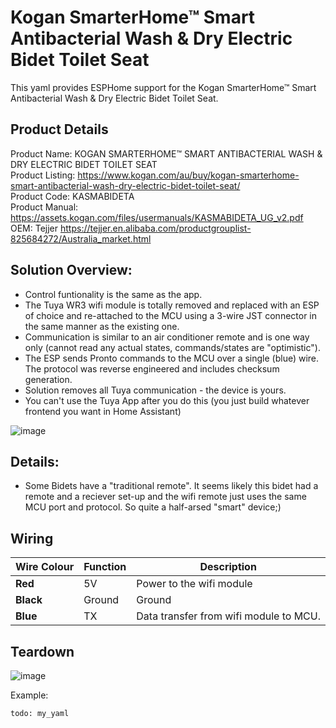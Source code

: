 # Kogan SmarterHome™ Smart Antibacterial Wash & Dry Electric Bidet Toilet Seat

This yaml provides ESPHome support for the Kogan SmarterHome™ Smart Antibacterial Wash & Dry Electric Bidet Toilet Seat.  

## Product Details
Product Name:      KOGAN SMARTERHOME™ SMART ANTIBACTERIAL WASH & DRY ELECTRIC BIDET TOILET SEAT  
Product Listing:   https://www.kogan.com/au/buy/kogan-smarterhome-smart-antibacterial-wash-dry-electric-bidet-toilet-seat/  
Product Code:      KASMABIDETA  
Product Manual:    https://assets.kogan.com/files/usermanuals/KASMABIDETA_UG_v2.pdf  
OEM:               Tejjer https://tejjer.en.alibaba.com/productgrouplist-825684272/Australia_market.html

## Solution Overview:
* Control funtionality is the same as the app.
* The Tuya WR3 wifi module is totally removed and replaced with an ESP of choice and re-attached to the MCU using a 3-wire JST connector in the same manner as the existing one.  
* Communication is similar to an air conditioner remote and is one way only (cannot read any actual states, commands/states are "optimistic").  
* The ESP sends Pronto commands to the MCU over a single (blue) wire. The protocol was reverse engineered and includes checksum generation.
* Solution removes all Tuya communication - the device is yours. 
* You can't use the Tuya App after you do this (you just build whatever frontend you want in Home Assistant)

![image](https://github.com/OkhammahkO/esphome_my_custom_components/assets/43776617/9b7b1ba4-1bef-4b2c-b360-266b64056bd5)


## Details:
* Some Bidets have a "traditional remote". It seems likely this bidet had a remote and a reciever set-up and the wifi remote just uses the same MCU port and protocol. So quite a half-arsed "smart" device;)


## Wiring
| **Wire Colour** | **Function** | **Description**                         |
|-----------------|--------------|-----------------------------------------|
| **Red**         | 5V           | Power to the wifi module                |
| **Black**       | Ground       | Ground                                  |
| **Blue**        | TX           | Data transfer from wifi module to MCU.  |

## Teardown
![image](https://github.com/OkhammahkO/esphome_my_custom_components/assets/43776617/f63378d9-b8c1-418d-99a5-042ef7a8c15d)


Example:

```
todo: my_yaml

```
